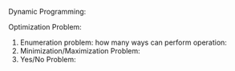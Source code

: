 Dynamic Programming:

Optimization Problem:
1. Enumeration problem: how many ways can perform operation: 
2. Minimization/Maximization Problem:
3. Yes/No Problem:
